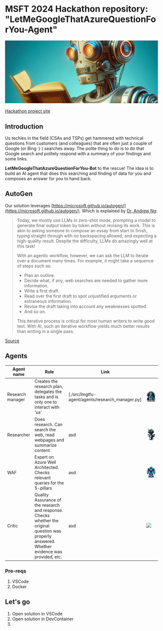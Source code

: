 # MSFT 2024 Hackathon repository: "LetMeGoogleThatAzureQuestionForYou-Agent"
![Image](assets/agent_banner.png)


[Hackathon project site](https://hackbox.microsoft.com/hackathons/hackathon2024/project/73988)


## Introduction
Us techies in the field (CSAs and TSPs) get hammered with technical questions from customers (and colleagues) that are often just a couple of Google (or Bing :) ) searches away. The polite thing to do is to do that Google search and politely respond with a summary of your findings and some links.

__LetMeGoogleThatAzureQuestionForYou-Bot__ to the rescue! The idea is to build an AI agent that does this searching and finding of data for you and composes an answer for you to hand back.


## AutoGen

Our solution leverages [https://microsoft.github.io/autogen/](https://microsoft.github.io/autogen/). Which is explained by [Dr. Andrew Ng](https://www.andrewng.org/):

> Today, we mostly use LLMs in zero-shot mode, prompting a model to generate final output token by token without revising its work. This is akin to asking someone to compose an essay from start to finish, typing straight through with no backspacing allowed, and expecting a high-quality result. Despite the difficulty, LLMs do amazingly well at this task!
>
> With an agentic workflow, however, we can ask the LLM to iterate over a document many times. For example, it might take a sequence of steps such as:
> - Plan an outline.
> - Decide what, if any, web searches are needed to gather more information.
> - Write a first draft.
> - Read over the first draft to spot unjustified arguments or extraneous information.
> - Revise the draft taking into account any weaknesses spotted.
> - And so on.
> 
> This iterative process is critical for most human writers to write good text. With AI, such an iterative workflow yields much better results than writing in a single pass.

[Source](https://x.com/AndrewYNg/status/1770897666702233815?lang=en#:~:text=Today%2C%20we%20mostly,a%20single%20pass.)

## Agents

| Agent name       | Role    | Link   |   |
|------------------|---------|----------|---|
| Research manager | Creates the research plan, delegates the tasks and is only one to interact with 'us' | [./src/lmgtfu-agent/agents/research_manager.py] | ![](./assets/mgr.png) |
| Researcher       | Does research. Can search the web, read webpages and summarize content     | asd      | ![](./assets/res.png) |
| WAF       | Expert on Azure Well Architected. Checks relevant queries for the 5-pillars     | asd      | ![](./assets/waf.png) |
| Critic           | Quality Assurance of the research and response. Checks whether the original question was properly answered. Whether evidence was provided, etc.     | asd      | ![](./assets/result_critic.png) |



### Pre-reqs

1. VSCode
2. Docker


## Let's go

1. Open solution in VSCode
2. Open solution in DevContainer
3. 
